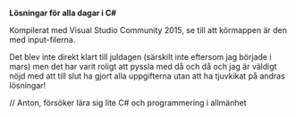 **Lösningar för alla dagar i C#**

Kompilerat med Visual Studio Community 2015, se till att körmappen är den med input-filerna.

Det blev inte direkt klart till juldagen (särskilt inte eftersom jag började i mars) men det har varit roligt att pyssla med då och då och jag är väldigt nöjd med att till slut ha gjort alla uppgifterna utan att ha tjuvkikat på andras lösningar!

// Anton, försöker lära sig lite C# och programmering i allmänhet
